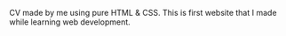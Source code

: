 CV made by me using pure HTML & CSS. This is first website that I made while learning web development.

